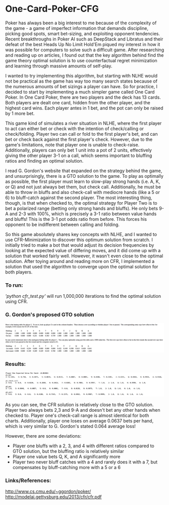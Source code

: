 # One-Card-Poker-CFG

Poker has always been a big interest to me because of the complexity of the game - a game of imperfect information that demands discipline, picking good spots, smart bet-sizing, and exploiting opponent tendencies. Recent breakthroughs in Poker AI such as DeepStack and Libratus and their defeat of the best Heads Up No Limit Hold'Em piqued my interest in how it was possible for computers to solve such a difficult game. After researching and reading up on articles, I found out that the key algorithm behind find the game theory optimal solution is to use counterfactual regret minimization and learning through massive amounts of self-play.

I wanted to try implementing this algorithm, but starting with NLHE would not be practical as the game has way too many search states because of the numerous amounts of bet sizings a player can have. So for practice, I decided to start by implementing a much simpler game called One Card Poker. In One Card Poker, there are two players and the deck has 13 cards. Both players are dealt one card, hidden from the other player, and the highest card wins. Each player antes in 1 bet, and the pot can only be raised by 1 more bet.

This game kind of simulates a river situation in NLHE, where the first player to act can either bet or check with the intention of check/calling or check/folding. Player two can call or fold to the first player's bet, and can bet or check back against the first player's check. However, due to the game's limitations, note that player one is unable to check-raise. Additionally, players can only bet 1 unit into a pot of 2 units, effectively giving the other player 3-1 on a call, which seems important to bluffing ratios and finding an optimal solution.

I read G. Gordon's website that expanded on the strategy behind the game, and unsurprisingly, there is a GTO solution to the game. To play as optimally as possible, the first player must learn to slow-play strong hands (i.e. A, K, or Q) and not just always bet them, but check call. Additionally, he must be able to throw in bluffs and also check-call with mediocre hands (like a 5 or 6) to bluff-catch against the second player. The most interesting thing, though, is that when checked to, the optimal strategy for Player Two is to bet a polarized range (betting only strong hands and bluffs). He only bets 9-A and 2-3 with 100%, which is precisely a 3-1 ratio between value hands and bluffs! This is the 3-1 pot odds ratio from before. This forces his opponent to be indifferent between calling and folding.

So this game absolutely shares key concepts with NLHE, and I wanted to use CFR-Minimization to discover this optimum solution from scratch. I initially tried to make a bot that would adjust its decision frequencies by looking at the expected value of differing moves, and it did come up with a solution that worked fairly well. However, it wasn't even close to the optimal solution. After toying around and reading more on CFR, I implemented a solution that used the algorithm to converge upon the optimal solution for both players.

### To run:
*'python cfr_test.py'* will run 1,000,000 iterations to find the optimal solution using CFR.

### G. Gordon's proposed GTO solution
![Alt text](/GTO_solution.png?raw=true "Test Results")

### Results:
![Alt text](/CFR_test_results.png?raw=true "Test Results")

As you can see, the CFR solution is relatively close to the GTO solution. Player two always bets 2,3 and 9-A and doesn't bet any other hands when checked to. Player one's check-call range is almost identical for both charts. Additionally, player one loses on average 0.0637 bets per hand, which is very similar to G. Gordon's stated 0.064 average loss!

However, there are some deviations:
* Player one bluffs with a 2, 3, and 4 with different ratios compared to GTO solution, but the bluffing ratio is relatively similar
* Player one value bets Q, K, and A significantly more
* Player two never bluff catches with a 4 and rarely does it with a 7, but compensates by bluff-catching more with a 5 or a 6

### Links/References:
http://www.cs.cmu.edu/~ggordon/poker/
http://modelai.gettysburg.edu/2013/cfr/cfr.pdf
